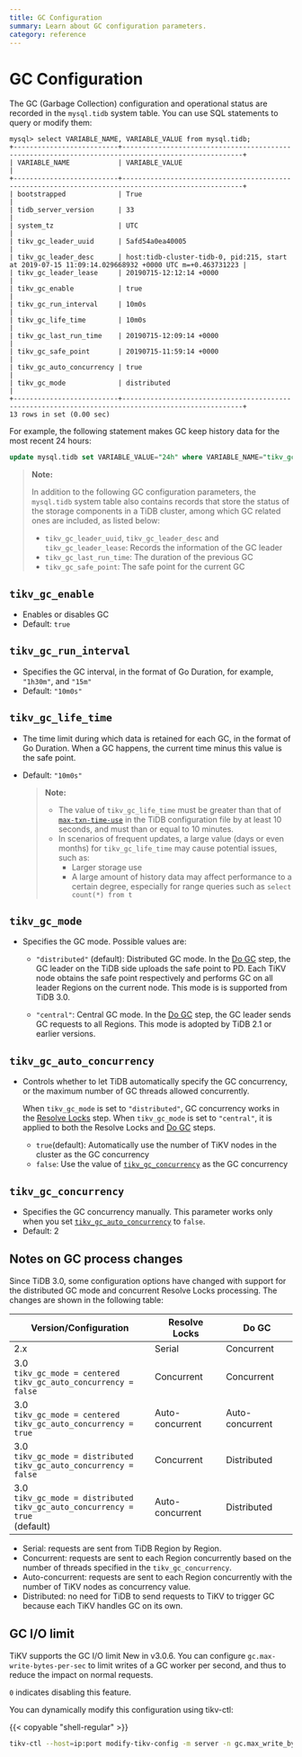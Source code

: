 ```yaml
---
title: GC Configuration
summary: Learn about GC configuration parameters.
category: reference
---
```


<!-- markdownlint-disable MD007 -->

# GC Configuration

The GC (Garbage Collection) configuration and operational status are recorded in the `mysql.tidb` system table. You can use SQL statements to query or modify them:

```plain
mysql> select VARIABLE_NAME, VARIABLE_VALUE from mysql.tidb;
+--------------------------+----------------------------------------------------------------------------------------------------+
| VARIABLE_NAME            | VARIABLE_VALUE                                                                                     |
+--------------------------+----------------------------------------------------------------------------------------------------+
| bootstrapped             | True                                                                                               |
| tidb_server_version      | 33                                                                                                 |
| system_tz                | UTC                                                                                                |
| tikv_gc_leader_uuid      | 5afd54a0ea40005                                                                                    |
| tikv_gc_leader_desc      | host:tidb-cluster-tidb-0, pid:215, start at 2019-07-15 11:09:14.029668932 +0000 UTC m=+0.463731223 |
| tikv_gc_leader_lease     | 20190715-12:12:14 +0000                                                                            |
| tikv_gc_enable           | true                                                                                               |
| tikv_gc_run_interval     | 10m0s                                                                                              |
| tikv_gc_life_time        | 10m0s                                                                                              |
| tikv_gc_last_run_time    | 20190715-12:09:14 +0000                                                                            |
| tikv_gc_safe_point       | 20190715-11:59:14 +0000                                                                            |
| tikv_gc_auto_concurrency | true                                                                                               |
| tikv_gc_mode             | distributed                                                                                        |
+--------------------------+----------------------------------------------------------------------------------------------------+
13 rows in set (0.00 sec)
```

For example, the following statement makes GC keep history data for the most recent 24 hours:

```sql
update mysql.tidb set VARIABLE_VALUE="24h" where VARIABLE_NAME="tikv_gc_life_time";
```

> **Note:**
>
> In addition to the following GC configuration parameters, the `mysql.tidb` system table also contains records that store the status of the storage components in a TiDB cluster, among which GC related ones are included, as listed below:
>
> - `tikv_gc_leader_uuid`, `tikv_gc_leader_desc` and `tikv_gc_leader_lease`: Records the information of the GC leader
> - `tikv_gc_last_run_time`: The duration of the previous GC
> - `tikv_gc_safe_point`: The safe point for the current GC

## `tikv_gc_enable`

- Enables or disables GC
- Default: `true`

## `tikv_gc_run_interval`

- Specifies the GC interval, in the format of Go Duration, for example, `"1h30m"`, and `"15m"`
- Default: `"10m0s"`

## `tikv_gc_life_time`

- The time limit during which data is retained for each GC, in the format of Go Duration. When a GC happens, the current time minus this value is the safe point.
- Default: `"10m0s"`

    > **Note:**
    >
    > - The value of `tikv_gc_life_time` must be greater than that of [`max-txn-time-use`](/reference/configuration/tidb-server/configuration-file.md#max-txn-time-use) in the TiDB configuration file by at least 10 seconds, and must than or equal to 10 minutes.
    > - In scenarios of frequent updates, a large value (days or even months) for `tikv_gc_life_time` may cause potential issues, such as:
    >     - Larger storage use
    >     - A large amount of history data may affect performance to a certain degree, especially for range queries such as `select count(*) from t`

## `tikv_gc_mode`

- Specifies the GC mode. Possible values are:

    - `"distributed"` (default): Distributed GC mode. In the [Do GC](/reference/garbage-collection/overview.md#do-gc) step, the GC leader on the TiDB side uploads the safe point to PD. Each TiKV node obtains the safe point respectively and performs GC on all leader Regions on the current node. This mode is is supported from TiDB 3.0.

    - `"central"`: Central GC mode. In the [Do GC](/reference/garbage-collection/overview.md#do-gc) step, the GC leader sends GC requests to all Regions. This mode is adopted by TiDB 2.1 or earlier versions.

## `tikv_gc_auto_concurrency`

- Controls whether to let TiDB automatically specify the GC concurrency, or the maximum number of GC threads allowed concurrently.

    When `tikv_gc_mode` is set to `"distributed"`, GC concurrency works in the [Resolve Locks](/reference/garbage-collection/overview.md#resolve-locks) step. When `tikv_gc_mode` is set to `"central"`, it is applied to both the Resolve Locks and [Do GC](/reference/garbage-collection/overview.md#do-gc) steps.

    - `true`(default): Automatically use the number of TiKV nodes in the cluster as the GC concurrency
    - `false`: Use the value of [`tikv_gc_concurrency`](#tikv_gc_concurrency) as the GC concurrency

## `tikv_gc_concurrency`

- Specifies the GC concurrency manually. This parameter works only when you set [`tikv_gc_auto_concurrency`](#tikv_gc_auto_concurrency) to `false`.
- Default: 2

## Notes on GC process changes

Since TiDB 3.0, some configuration options have changed with support for the distributed GC mode and concurrent Resolve Locks processing. The changes are shown in the following table:

| Version/Configuration          |  Resolve Locks          |  Do GC  |
|-------------------|---------------|----------------|
| 2.x               | Serial | Concurrent |
| 3.0 <br/> `tikv_gc_mode = centered` <br/> `tikv_gc_auto_concurrency = false` | Concurrent | Concurrent |
| 3.0 <br/> `tikv_gc_mode = centered` <br/> `tikv_gc_auto_concurrency = true` | Auto-concurrent | Auto-concurrent |
| 3.0 <br/> `tikv_gc_mode = distributed` <br/> `tikv_gc_auto_concurrency = false` | Concurrent | Distributed |
| 3.0 <br/> `tikv_gc_mode = distributed` <br/> `tikv_gc_auto_concurrency = true` <br/> (default) | Auto-concurrent | Distributed |

- Serial: requests are sent from TiDB Region by Region.
- Concurrent: requests are sent to each Region concurrently based on the number of threads specified in the `tikv_gc_concurrency`.
- Auto-concurrent: requests are sent to each Region concurrently with the number of TiKV nodes as concurrency value.
- Distributed: no need for TiDB to send requests to TiKV to trigger GC because each TiKV handles GC on its own.

## GC I/O limit

TiKV supports the GC I/O limit <span class="version-mark">New in v3.0.6</span>. You can configure `gc.max-write-bytes-per-sec` to limit writes of a GC worker per second, and thus to reduce the impact on normal requests.

`0` indicates disabling this feature.

You can dynamically modify this configuration using tikv-ctl:

{{< copyable "shell-regular" >}}

```bash
tikv-ctl --host=ip:port modify-tikv-config -m server -n gc.max_write_bytes_per_sec -v 10MB
```
